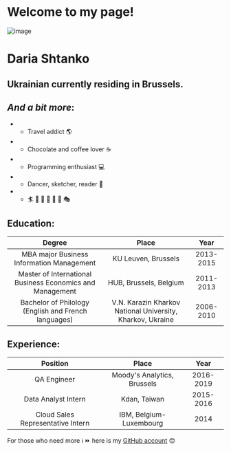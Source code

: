 # Welcome to my page!

![image](https://user-images.githubusercontent.com/59530782/71889037-9c1cf480-3141-11ea-8963-5bf48a52bdc2.png)

# Daria Shtanko
## Ukrainian currently residing in Brussels.
## _And a bit more_:
- * Travel addict :earth_americas:
- * Chocolate and coffee lover :coffee:
- * Programming enthusiast :computer:
- * Dancer, sketcher, reader :dancer:
- * :surfer: :ski: :sunrise_over_mountains: :art: :boot: :runner: :performing_arts:
## Education:
| Degree       | Place       |  Year |
| :-----------:|:-----------:|:-----:|
|MBA major Business Information Management                |KU Leuven, Brussels                                       |2013-2015|
|Master of International Business Economics and Management|HUB, Brussels, Belgium                                    |2011-2013|
|Bachelor of Philology (English and French languages)     |V.N. Karazin Kharkov National University, Kharkov, Ukraine|2006-2010|

## Experience:
| Position      | Place         |  Year |
| :------------:|:-------------:|:-----:|
|QA Engineer                      |Moody's Analytics, Brussels |2016-2019|
|Data Analyst Intern              |Kdan, Taiwan                |2015-2016|
|Cloud Sales Representative Intern|IBM, Belgium-Luxembourg     |2014     |



For those who need more :information_source: :fast_forward: here is my [GitHub account](https://github.com/ShtankoDaria) :blush:


